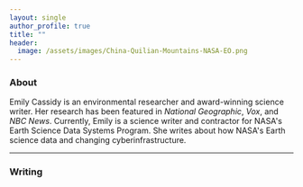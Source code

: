 ```yaml
---
layout: single
author_profile: true
title: ""
header:
  image: /assets/images/China-Quilian-Mountains-NASA-EO.png
---
```


### About
Emily Cassidy is an environmental researcher and award-winning science writer. Her research has been featured in _National Geographic_, _Vox_, and _NBC News_. 
Currently, Emily is a science writer and contractor for NASA's Earth Science Data Systems Program. She writes about how NASA's Earth science data and changing cyberinfrastructure. 

---
### Writing




[cims]: https://caos.cims.nyu.edu/
[nyu]: https://cims.nyu.edu/
[gfdi]: https://gfdi.fsu.edu/
[bits]: https://www.bits-pilani.ac.in/Goa/


